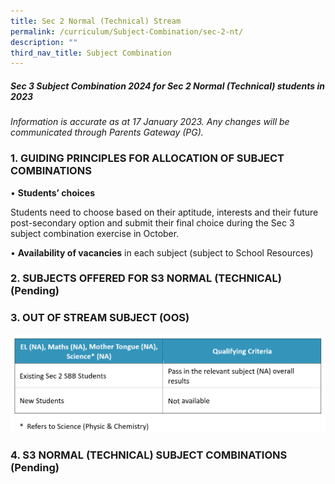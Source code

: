 ```yaml
---
title: Sec 2 Normal (Technical) Stream
permalink: /curriculum/Subject-Combination/sec-2-nt/
description: ""
third_nav_title: Subject Combination
---
```

##### Sec 3 Subject Combination 2024 for Sec 2 Normal (Technical) students in 2023

_Information is accurate as at 17 January 2023. Any changes will be communicated through Parents Gateway (PG)._

### 1\. GUIDING PRINCIPLES FOR ALLOCATION OF SUBJECT COMBINATIONS
  

• **Students’ choices** 

Students need to choose based on their aptitude, interests and their future post-secondary option and submit their final choice during the Sec 3 subject combination exercise in October.

• **Availability of vacancies** in each subject (subject to School Resources) 


### 2\. SUBJECTS OFFERED FOR S3 NORMAL (TECHNICAL) (Pending)

     

### 3\. OUT OF STREAM SUBJECT (OOS)

![OOS for NT](/images/OOS%20for%20NT.png)

### 4\. S3 NORMAL (TECHNICAL) SUBJECT COMBINATIONS (Pending)

